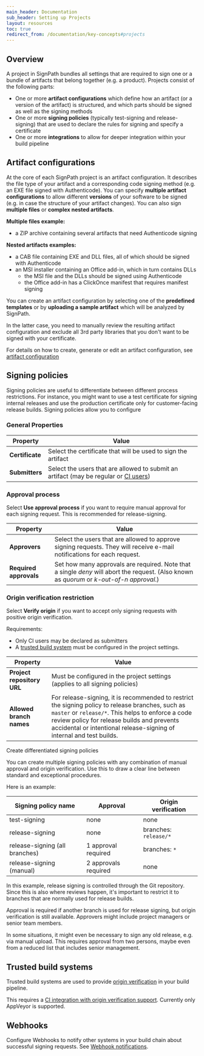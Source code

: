 ```yaml
---
main_header: Documentation
sub_header: Setting up Projects
layout: resources
toc: true
redirect_from: /documentation/key-concepts#projects
---
```


## Overview

A project in SignPath bundles all settings that are required to sign one or a bundle of artifacts that belong together (e.g. a product). Projects consist of the following parts:

* One or more **artifact configurations** which define how an artifact (or a version of the artifact) is structured, and which parts should be signed as well as the signing methods
* One or more **signing policies** (typically test-signing and release-signing) that are used to declare the rules for signing and specify a certificate
* One or more **integrations** to allow for deeper integration within your build pipeline

## Artifact configurations

At the core of each SignPath project is an artifact configuration. It describes the file type of your artifact and a corresponding code signing method (e.g. an EXE file signed with Authenticode). You can specify **multiple artifact configurations** to allow different **versions** of your software to be signed (e.g. in case the structure of your artifact changes). You can also sign **multiple files** or **complex nested artifacts**.

**Multiple files example:**

* a ZIP archive containing several artifacts that need Authenticode signing

**Nested artifacts examples:** 

* a CAB file containing EXE and DLL files, all of which should be signed with Authenticode
* an MSI installer containing an Office add-in, which in turn contains DLLs
  * the MSI file and the DLLs should be signed using Authenticode
  * the Office add-in has a ClickOnce manifest that requires manifest signing

You can create an artifact configuration by selecting one of the **predefined templates** or by **uploading a sample artifact** which will be analyzed by SignPath. 

In the latter case, you need to manually review the resulting artifact configuration and exclude all 3rd party libraries that you don't want to be signed with your certificate.

For details on how to create, generate or edit an artifact configuration, see [artifact configuration](/documentation/artifact-configuration)

## Signing policies

Signing policies are useful to differentiate between different process restrictions. For instance, you might want to use a test certificate for signing internal releases and use the production certificate only for customer-facing release builds. Signing policies allow you to configure

### General Properties

| Property        | Value |
|-----------------|-------|
| **Certificate** | Select the certificate that will be used to sign the artifact |
| **Submitters**  | Select the users that are allowed to submit an artifact (may be regular or [CI users](/documentation/users#ci-users)) |

### Approval process

Select **Use approval process** if you want to require manual approval for each signing request. This is recommended for release-signing.

| Property               | Value |
|------------------------|-------|
| **Approvers**          | Select the users that are allowed to approve signing requests. They will receive e-mail notifications for each request. |
| **Required approvals** | Set how many approvals are required. Note that a single *deny* will abort the request. (Also known as *quorum* or *k-out-of-n approval*.) |

### Origin verification restriction

Select **Verify origin** if you want to accept only signing requests with positive origin verification.

Requirements: 

* Only CI users may be declared as submitters
* A [trusted build system](#trusted-build-systems) must be configured in the project settings.

| Property                   | Value |
|----------------------------|-------|
| **Project repository URL** | Must be configured in the project settings (applies to all signing policies) |
| **Allowed branch names**   | For release-signing, it is recommended to restrict the signing policy to release branches, such as `master` or `release/*`. This helps to enforce a code review policy for release builds and prevents accidental or intentional release-signing of internal and test builds. |

<div class='panel tipp' markdown='1'>
<div class='panel-header'>Create differentiated signing policies</div>

You can create multiple signing policies with any combination of manual approval and origin verification. Use this to draw a clear line between standard and exceptional procedures.

Here is an example:

| Signing policy name            | Approval             | Origin verification   |
|--------------------------------|----------------------|-----------------------|
| test-signing                   | none                 | none                  |
| release-signing                | none                 | branches: `release/*` |
| release-signing (all branches) | 1 approval required  | branches: `*`         |
| release-signing (manual)       | 2 approvals required | none                  |

In this example, release signing is controlled through the Git repository. Since this is also where reviews happen, it's important to restrict it to branches that are normally used for release builds. 

Approval is required if another branch is used for release signing, but origin verification is still available. Approvers might include project managers or senior team members.

In some situations, it might even be necessary to sign any old release, e.g. via manual upload. This requires approval from two persons, maybe even from a reduced list that includes senior management.

</div>

## Trusted build systems

Trusted build systems are used to provide [origin verification](#origin-verification-restriction) in your build pipeline.

This requires a [CI integration with origin verification support](/documentation/build-system-integration#ci-integrations-with-origin-verification). Currently only AppVeyor is supported.

## Webhooks

Configure Webhooks to notify other systems in your build chain about successful signing requests. See [Webhook notifications](/documentation/build-system-integration#webhook-notifications).